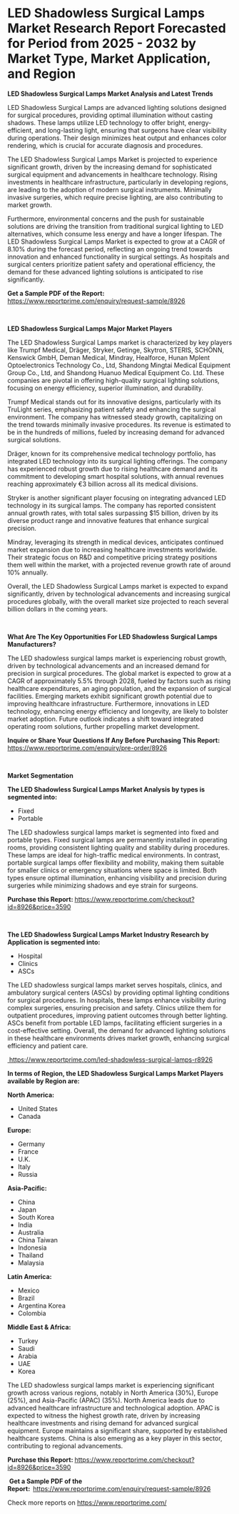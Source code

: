 <p><h1>LED Shadowless Surgical Lamps Market Research Report Forecasted for Period from 2025 -  2032 by Market Type, Market Application, and Region</h1></p><p><strong>LED Shadowless Surgical Lamps Market Analysis and Latest Trends</strong></p>
<p><p>LED Shadowless Surgical Lamps are advanced lighting solutions designed for surgical procedures, providing optimal illumination without casting shadows. These lamps utilize LED technology to offer bright, energy-efficient, and long-lasting light, ensuring that surgeons have clear visibility during operations. Their design minimizes heat output and enhances color rendering, which is crucial for accurate diagnosis and procedures.</p><p>The LED Shadowless Surgical Lamps Market is projected to experience significant growth, driven by the increasing demand for sophisticated surgical equipment and advancements in healthcare technology. Rising investments in healthcare infrastructure, particularly in developing regions, are leading to the adoption of modern surgical instruments. Minimally invasive surgeries, which require precise lighting, are also contributing to market growth.</p><p>Furthermore, environmental concerns and the push for sustainable solutions are driving the transition from traditional surgical lighting to LED alternatives, which consume less energy and have a longer lifespan. The LED Shadowless Surgical Lamps Market is expected to grow at a CAGR of 8.10% during the forecast period, reflecting an ongoing trend towards innovation and enhanced functionality in surgical settings. As hospitals and surgical centers prioritize patient safety and operational efficiency, the demand for these advanced lighting solutions is anticipated to rise significantly.</p></p>
<p><strong>Get a Sample PDF of the Report:&nbsp;</strong> <a href="https://www.reportprime.com/enquiry/request-sample/8926?utm_campaign=2002&utm_medium=2&utm_source=Github&utm_content=ia&utm_term=20032025&utm_id=led-shadowless-surgical-lamps">https://www.reportprime.com/enquiry/request-sample/8926</a></p>
<p>&nbsp;</p>
<p><strong>LED Shadowless Surgical Lamps Major Market Players</strong></p>
<p><p>The LED Shadowless Surgical Lamps market is characterized by key players like Trumpf Medical, Dräger, Stryker, Getinge, Skytron, STERIS, SCHÖNN, Kenswick GmbH, Deman Medical, Mindray, Healforce, Hunan Mplent Optoelectronics Technology Co., Ltd, Shandong Mingtai Medical Equipment Group Co., Ltd, and Shandong Huanuo Medical Equipment Co. Ltd. These companies are pivotal in offering high-quality surgical lighting solutions, focusing on energy efficiency, superior illumination, and durability.</p><p>Trumpf Medical stands out for its innovative designs, particularly with its TruLight series, emphasizing patient safety and enhancing the surgical environment. The company has witnessed steady growth, capitalizing on the trend towards minimally invasive procedures. Its revenue is estimated to be in the hundreds of millions, fueled by increasing demand for advanced surgical solutions.</p><p>Dräger, known for its comprehensive medical technology portfolio, has integrated LED technology into its surgical lighting offerings. The company has experienced robust growth due to rising healthcare demand and its commitment to developing smart hospital solutions, with annual revenues reaching approximately €3 billion across all its medical divisions.</p><p>Stryker is another significant player focusing on integrating advanced LED technology in its surgical lamps. The company has reported consistent annual growth rates, with total sales surpassing $15 billion, driven by its diverse product range and innovative features that enhance surgical precision.</p><p>Mindray, leveraging its strength in medical devices, anticipates continued market expansion due to increasing healthcare investments worldwide. Their strategic focus on R&D and competitive pricing strategy positions them well within the market, with a projected revenue growth rate of around 10% annually.</p><p>Overall, the LED Shadowless Surgical Lamps market is expected to expand significantly, driven by technological advancements and increasing surgical procedures globally, with the overall market size projected to reach several billion dollars in the coming years.</p></p>
<p>&nbsp;</p>
<p><strong>What Are The Key Opportunities For LED Shadowless Surgical Lamps Manufacturers?</strong></p>
<p><p>The LED shadowless surgical lamps market is experiencing robust growth, driven by technological advancements and an increased demand for precision in surgical procedures. The global market is expected to grow at a CAGR of approximately 5.5% through 2028, fueled by factors such as rising healthcare expenditures, an aging population, and the expansion of surgical facilities. Emerging markets exhibit significant growth potential due to improving healthcare infrastructure. Furthermore, innovations in LED technology, enhancing energy efficiency and longevity, are likely to bolster market adoption. Future outlook indicates a shift toward integrated operating room solutions, further propelling market development.</p></p>
<p><strong>Inquire or Share Your Questions If Any Before Purchasing This Report:</strong> <a href="https://www.reportprime.com/enquiry/pre-order/8926?utm_campaign=2002&utm_medium=2&utm_source=Github&utm_content=ia&utm_term=20032025&utm_id=led-shadowless-surgical-lamps">https://www.reportprime.com/enquiry/pre-order/8926</a></p>
<p>&nbsp;</p>
<p><strong>Market Segmentation</strong></p>
<p><strong>The LED Shadowless Surgical Lamps Market Analysis by types is segmented into:</strong></p>
<p><ul><li>Fixed</li><li>Portable</li></ul></p>
<p><p>The LED shadowless surgical lamps market is segmented into fixed and portable types. Fixed surgical lamps are permanently installed in operating rooms, providing consistent lighting quality and stability during procedures. These lamps are ideal for high-traffic medical environments. In contrast, portable surgical lamps offer flexibility and mobility, making them suitable for smaller clinics or emergency situations where space is limited. Both types ensure optimal illumination, enhancing visibility and precision during surgeries while minimizing shadows and eye strain for surgeons.</p></p>
<p><strong>Purchase this Report:&nbsp;</strong><a href="https://www.reportprime.com/checkout?id=8926&price=3590&utm_campaign=2002&utm_medium=2&utm_source=Github&utm_content=ia&utm_term=20032025&utm_id=led-shadowless-surgical-lamps">https://www.reportprime.com/checkout?id=8926&price=3590</a></p>
<p>&nbsp;</p>
<p><strong>The LED Shadowless Surgical Lamps Market Industry Research by Application is segmented into:</strong></p>
<p><ul><li>Hospital</li><li>Clinics</li><li>ASCs</li></ul></p>
<p><p>The LED shadowless surgical lamps market serves hospitals, clinics, and ambulatory surgical centers (ASCs) by providing optimal lighting conditions for surgical procedures. In hospitals, these lamps enhance visibility during complex surgeries, ensuring precision and safety. Clinics utilize them for outpatient procedures, improving patient outcomes through better lighting. ASCs benefit from portable LED lamps, facilitating efficient surgeries in a cost-effective setting. Overall, the demand for advanced lighting solutions in these healthcare environments drives market growth, enhancing surgical efficiency and patient care.</p></p>
<p><a href="https://www.reportprime.com/led-shadowless-surgical-lamps-r8926?utm_campaign=2002&utm_medium=2&utm_source=Github&utm_content=ia&utm_term=20032025&utm_id=led-shadowless-surgical-lamps">&nbsp;https://www.reportprime.com/led-shadowless-surgical-lamps-r8926</a></p>
<p><strong>In terms of Region, the LED Shadowless Surgical Lamps Market Players available by Region are:</strong></p>
<p>
    <p> <strong> North America: </strong>
        <ul>
            <li>United States</li>
            <li>Canada</li>
        </ul>
        </p> 
    <p> <strong> Europe: </strong>
        <ul>
            <li>Germany</li>
            <li>France</li>
            <li>U.K.</li>
            <li>Italy</li>
            <li>Russia</li>
        </ul>
        </p> 
    <p> <strong> Asia-Pacific: </strong>
        <ul>
            <li>China</li>
            <li>Japan</li>
            <li>South Korea</li>
            <li>India</li>
            <li>Australia</li>
            <li>China Taiwan</li>
            <li>Indonesia</li>
            <li>Thailand</li>
            <li>Malaysia</li>
        </ul>
        </p> 
    <p> <strong> Latin America: </strong>
        <ul>
            <li>Mexico</li>
            <li>Brazil</li>
            <li>Argentina Korea</li>
            <li>Colombia</li>
        </ul>
        </p> 
    <p> <strong> Middle East & Africa: </strong>
        <ul>
            <li>Turkey</li>
            <li>Saudi</li>
            <li>Arabia</li>
            <li>UAE</li>
            <li>Korea</li>
        </ul>
    </p>
    </p>
<p><p>The LED shadowless surgical lamps market is experiencing significant growth across various regions, notably in North America (30%), Europe (25%), and Asia-Pacific (APAC) (35%). North America leads due to advanced healthcare infrastructure and technological adoption. APAC is expected to witness the highest growth rate, driven by increasing healthcare investments and rising demand for advanced surgical equipment. Europe maintains a significant share, supported by established healthcare systems. China is also emerging as a key player in this sector, contributing to regional advancements.</p></p>
<p><strong>Purchase this Report: </strong><a href="https://www.reportprime.com/checkout?id=8926&price=3590&utm_campaign=2002&utm_medium=2&utm_source=Github&utm_content=ia&utm_term=20032025&utm_id=led-shadowless-surgical-lamps">https://www.reportprime.com/checkout?id=8926&price=3590</a></p>
<p>&nbsp;<strong>Get a Sample PDF of the Report:&nbsp;&nbsp;</strong><a href="https://www.reportprime.com/enquiry/request-sample/8926?utm_campaign=2002&utm_medium=2&utm_source=Github&utm_content=ia&utm_term=20032025&utm_id=led-shadowless-surgical-lamps">https://www.reportprime.com/enquiry/request-sample/8926</a></p>
<p><strong></strong></p>
<p>Check more reports on <a href="https://www.reportprime.com/?utm_campaign=2002&utm_medium=2&utm_source=Github&utm_content=ia&utm_term=20032025&utm_id=led-shadowless-surgical-lamps">https://www.reportprime.com/</a></p>